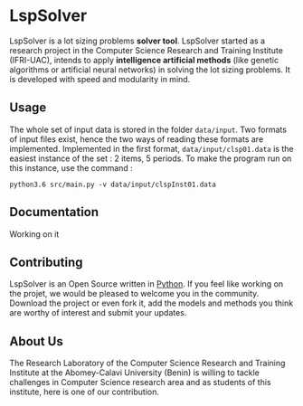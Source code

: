 # LspSolver

LspSolver is a lot sizing problems **solver tool**. LspSolver started as a research project in the Computer Science Research and Training Institute (IFRI-UAC), intends to apply **intelligence artificial methods** (like genetic algorithms or artificial neural networks) in solving the lot sizing problems. It is developed with speed and modularity in mind.

Usage
------------

The whole set of input data is stored in the folder `data/input`. Two formats of input files exist, hence the two ways of reading these formats are implemented. Implemented in the first format, `data/input/clsp01.data` is the easiest instance of the set : 2 items, 5 periods. 
To make the program run on this instance, use the command : 

    python3.6 src/main.py -v data/input/clspInst01.data

Documentation
-------------

Working on it

Contributing
------------

LspSolver is an Open Source written in [Python][1]. If you feel like working on the projet, we would be pleased to welcome you in the community. Download the project or even fork it, add the models and methods you think are worthy of interest and submit your updates. 

About Us
--------

The Research Laboratory of the Computer Science Research and Training Institute at the Abomey-Calavi University (Benin) is willing to tackle challenges in Computer Science research area and as students of this institute, here is one of our contribution.

[1]: https://www.python.org/
